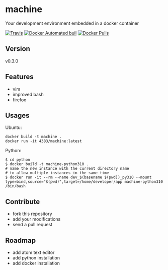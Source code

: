 # machine
Your development environment embedded in a docker container

[![Travis](https://img.shields.io/travis/4383/machine.svg)]()
[![Docker Automated buil](https://img.shields.io/docker/automated/4383/machine.svg)]()
[![Docker Pulls](https://img.shields.io/docker/pulls/4383/machine.svg)]()

## Version
v0.3.0

## Features
- vim
- improved bash
- firefox

## Usages

Ubuntu:
```shell
docker build -t machine .
docker run -it 4383/machine:latest
```

Python:

```shell
$ cd python
$ docker build -t machine-python310 .
# name the new instance with the current directory name
# to allow multiple instances in the same time
$ docker run -it --rm --name dev_$(basename $(pwd))_py310 --mount type=bind,source="$(pwd)",target=/home/developer/app machine-python310 /bin/bash
```
## Contribute
- fork this repository
- add your modifications
- send a pull request

## Roadmap
- add atom text editor
- add python installation
- add docker installation

